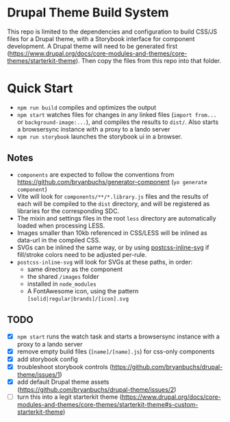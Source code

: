 # Drupal Theme Build System

This repo is limited to the dependencies and configuration to build CSS/JS files for a Drupal theme, with a Storybook interface for component development. A Drupal theme will need to be generated first (https://www.drupal.org/docs/core-modules-and-themes/core-themes/starterkit-theme). Then copy the files from this repo into that folder.

# Quick Start

- `npm run build` compiles and optimizes the output
- `npm start` watches files for changes in any linked files (`import from...` or `background-image:...`), and compiles the results to `dist/`. Also starts a browsersync instance with a proxy to a lando server
- `npm run storybook` launches the storybook ui in a browser.

## Notes

* `components` are expected to follow the conventions from https://github.com/bryanbuchs/generator-component (`yo generate component`)
* Vite will look for `components/**/*.library.js` files and the results of each will be compiled to the `dist` directory, and will be registered as libraries for the corresponding SDC.
* The mixin and settings files in the root `less` directory are automatically loaded when processing LESS.
* Images smaller than 10kb referenced in CSS/LESS will be inlined as data-url in the compiled CSS.
* SVGs can be inlined the same way, or by using [postcss-inline-svg](https://github.com/bryanbuchs/postcss-inline-svg) if fill/stroke colors need to be adjusted per-rule.
* `postcss-inline-svg` will look for SVGs at these paths, in order:
  * same directory as the component
  * the shared `/images` folder
  * installed in `node_modules`
  * A FontAwesome icon, using the pattern `[solid|regular|brands]/[icon].svg`

## TODO

- [x] `npm start` runs the watch task and starts a browsersync instance with a proxy to a lando server
- [x] remove empty build files (`[name]/[name].js`) for css-only components
- [x] add storybook config
- [x] troubleshoot storybook controls (https://github.com/bryanbuchs/drupal-theme/issues/1)
- [x] add default Drupal theme assets (https://github.com/bryanbuchs/drupal-theme/issues/2)
- [ ] turn this into a legit starterkit theme (https://www.drupal.org/docs/core-modules-and-themes/core-themes/starterkit-theme#s-custom-starterkit-theme)
